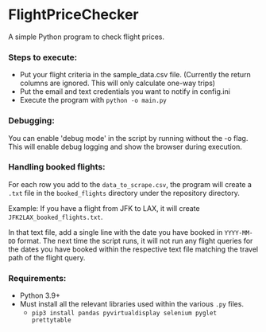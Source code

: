 # FlightPriceChecker
A simple Python program to check flight prices.

### Steps to execute:
- Put your flight criteria in the sample_data.csv file. (Currently the return columns are ignored. This will only calculate one-way trips)
- Put the email and text credentials you want to notify in config.ini
- Execute the program with `python -o main.py`

### Debugging:
You can enable 'debug mode' in the script by running without the -o flag. This will enable debug logging and show the browser during execution. 

### Handling booked flights:
For each row you add to the `data_to_scrape.csv`, the program will create a `.txt` file in the `booked_flights` directory under the repository directory.

Example: If you have a flight from JFK to LAX, it will create `JFK2LAX_booked_flights.txt`.

In that text file, add a single line with the date you have booked in `YYYY-MM-DD` format. The next time the script runs, it will not run any flight queries for the dates you have booked within the respective text file matching the travel path of the flight query.

### Requirements:
- Python 3.9+ 
- Must install all the relevant libraries used within the various `.py` files.
  - `pip3 install pandas pyvirtualdisplay selenium pyglet prettytable` 
